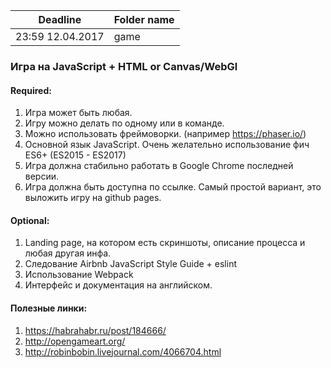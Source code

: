 | Deadline  | Folder name |
|-----------|-------------|
| 23:59 12.04.2017 | game |

###  Игра на JavaScript + HTML or Canvas/WebGl

#### Required:
  1. Игра может быть любая.
  2. Игру можно делать по одному или в команде.
  3. Можно использовать фреймоворки. (например https://phaser.io/)
  4. Основной язык JavaScript. Очень желательно использование фич ES6+ (ES2015 - ES2017)   
  5. Игра должна стабильно работать в Google Chrome последней версии.
  6. Игра должна быть доступна по ссылке. Самый простой вариант, это выложить игру на github pages.

#### Optional:
  1. Landing pagе, на котором есть скриншоты, описание процесса и любая другая инфа. 
  2. Следование Airbnb JavaScript Style Guide + eslint
  3. Использование Webpack
  4. Интерфейс и документация на английском.
  
#### Полезные линки:
1) https://habrahabr.ru/post/184666/  
2) http://opengameart.org/
3) http://robinbobin.livejournal.com/4066704.html

